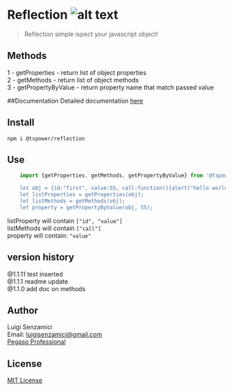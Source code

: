 # Reflection ![alt text](https://ppbusinessproject.visualstudio.com/TSPowerOne/_apis/build/status/TsPowerOne.Reflection?branchName=master)

> Reflection simple ispect your javascript object!

## Methods
1 - getProperties - return list of object properties  
2 - getMethods - return list of object methods  
3 - getPropertyByValue - return property name that match passed value  

##Documentation
Detailed documentation [here](https://tspowerone.github.io/regexpr/)        


## Install
`npm i @tspower/reflection`

## Use
```javascript    
    import {getProperties, getMethods, getPropertyByValue} from '@tspower/reflection'`

    let obj = {id:"first", value:55, call:function(){alert("hello world!"}}
    let listProperties = getProperties(obj);
    let listMethods = getMethods(obj);
    let property = getPropertyByValue(obj, 55);
```


listProperty will contain `["id", "value"]`  
listMethods will contain  `["call"]`  
property will contain: `"value"`  

## version history
@1.1.11 test inserted  
@1.1.1 readme update  
@1.1.0 add doc on methods  

## Author
Luigi Senzamici   
Email: luigisenzamici@gmail.com   
[Pegaso Professional](https://pegasoprofessional.com)   

## License
[MIT License](http://opensource.org/licenses/MIT)


